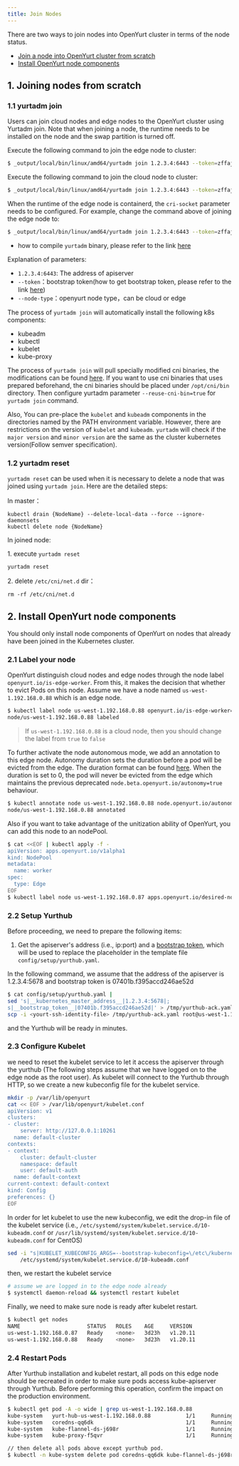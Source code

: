 ```yaml
---
title: Join Nodes
---
```


There are two ways to join nodes into OpenYurt cluster in terms of the node status.

- [Join a node into OpenYurt cluster from scratch](./yurtadm-join.md#1-joining-nodes-from-scratch)
- [Install OpenYurt node components](./yurtadm-join.md#2-install-openyurt-node-components)

## 1. Joining nodes from scratch

### 1.1 yurtadm join

Users can join cloud nodes and edge nodes to the OpenYurt cluster using Yurtadm join. Note that when joining a node, the runtime needs to be installed on the node and the swap partition is turned off.

Execute the following command to join the edge node to cluster:

```sh
$ _output/local/bin/linux/amd64/yurtadm join 1.2.3.4:6443 --token=zffaj3.a5vjzf09qn9ft3gt --node-type=edge --discovery-token-unsafe-skip-ca-verification --v=5
```

Execute the following command to join the cloud node to cluster:

```sh
$ _output/local/bin/linux/amd64/yurtadm join 1.2.3.4:6443 --token=zffaj3.a5vjzf09qn9ft3gt --node-type=cloud --discovery-token-unsafe-skip-ca-verification --v=5
```

When the runtime of the edge node is containerd, the `cri-socket` parameter needs to be configured. For example, change the command above of joining the edge node to:

```sh
$ _output/local/bin/linux/amd64/yurtadm join 1.2.3.4:6443 --token=zffaj3.a5vjzf09qn9ft3gt --node-type=edge --discovery-token-unsafe-skip-ca-verification --cri-socket=/run/containerd/containerd.sock --v=5
```

* how to compile `yurtadm` binary, please refer to the link [here](./yurtadm-init.md#21-compile-yurtadm)

Explanation of parameters:

- `1.2.3.4:6443`:  The address of apiserver
- `--token`：bootstrap token(how to get bootstrap token, please refer to the link [here](https://kubernetes.io/docs/reference/access-authn-authz/bootstrap-tokens/))
- `--node-type`：openyurt node type，can be cloud or edge

The process of `yurtadm join` will automatically install the following k8s components:

- kubeadm
- kubectl
- kubelet
- kube-proxy

The process of `yurtadm join` will pull specially modified cni binaries, the modifications can be found [here](../user-manuals/network/container-network/flannel.md). If you want to use cni binaries that uses prepared beforehand, the cni binaries should be placed under `/opt/cni/bin` directory. Then configure yurtadm parameter `--reuse-cni-bin=true` for `yurtadm join` command.

Also, You can pre-place the `kubelet` and `kubeadm` components in the directories named by the PATH environment variable. However, there are restrictions on the version of `kubelet` and `kubeadm`. `yurtadm` will check if the `major version` and `minor version` are the same as the cluster kubernetes version(Follow semver specification).

### 1.2 yurtadm reset

`yurtadm reset` can be used when it is necessary to delete a node that was joined using `yurtadm join`. Here are the detailed steps:

In master：

```
kubectl drain {NodeName} --delete-local-data --force --ignore-daemonsets
kubectl delete node {NodeName}
```

In joined node:

1\. execute `yurtadm reset`

```
yurtadm reset
```

2\. delete `/etc/cni/net.d` dir：

```
rm -rf /etc/cni/net.d
```


## 2. Install OpenYurt node components

You should only install node components of OpenYurt on nodes that already have been joined in the Kubernetes cluster.

### 2.1 Label your node

OpenYurt distinguish cloud nodes and edge nodes through the node label `openyurt.io/is-edge-worker`. From this, it makes the decision that whether to evict Pods on this node. Assume we have a node named `us-west-1.192.168.0.88` which is an edge node.

```bash
$ kubectl label node us-west-1.192.168.0.88 openyurt.io/is-edge-worker=true
node/us-west-1.192.168.0.88 labeled
```

> If `us-west-1.192.168.0.88` is a cloud node, then you should change the label from `true` to `false`

To further activate the node autonomous mode, we add an annotation to this edge node. Autonomy duration sets the duration before a pod will be evicted from the edge. The duration format can be found [here](https://pkg.go.dev/maze.io/x/duration#ParseDuration). When the duration is set to 0, the pod will never be evicted from the edge which maintains the previous deprecated `node.beta.openyurt.io/autonomy=true` behaviour. 

```bash
$ kubectl annotate node us-west-1.192.168.0.88 node.openyurt.io/autonomy-duration=0
node/us-west-1.192.168.0.88 annotated
```

Also if you want to take advantage of the unitization ability of OpenYurt, you can add this node to an nodePool.

```bash
$ cat <<EOF | kubectl apply -f -
apiVersion: apps.openyurt.io/v1alpha1
kind: NodePool
metadata:
  name: worker
spec:
  type: Edge
EOF
$ kubectl label node us-west-1.192.168.0.87 apps.openyurt.io/desired-nodepool=worker
```

### 2.2 Setup Yurthub

Before proceeding, we need to prepare the following items:

1. Get the apiserver's address (i.e., ip:port) and a [bootstrap token](https://kubernetes.io/docs/reference/access-authn-authz/bootstrap-tokens/), which will be used to replace the placeholder in the template file `config/setup/yurthub.yaml`.

In the following command, we assume that the address of the apiserver is 1.2.3.4:5678 and bootstrap token is 07401b.f395accd246ae52d

```bash
$ cat config/setup/yurthub.yaml |
sed 's|__kubernetes_master_address__|1.2.3.4:5678|;
s|__bootstrap_token__|07401b.f395accd246ae52d|' > /tmp/yurthub-ack.yaml &&
scp -i <yourt-ssh-identity-file> /tmp/yurthub-ack.yaml root@us-west-1.192.168.0.88:/etc/kubernetes/manifests
```

and the Yurthub will be ready in minutes.

### 2.3 Configure Kubelet

we need to reset the kubelet service to let it access the apiserver through the yurthub (The following steps assume that we have logged on to the edge node as the root user).
As kubelet will connect to the Yurthub through HTTP, so we create a new kubeconfig file for the kubelet service.

```bash
mkdir -p /var/lib/openyurt
cat << EOF > /var/lib/openyurt/kubelet.conf
apiVersion: v1
clusters:
- cluster:
    server: http://127.0.0.1:10261
  name: default-cluster
contexts:
- context:
    cluster: default-cluster
    namespace: default
    user: default-auth
  name: default-context
current-context: default-context
kind: Config
preferences: {}
EOF
```

In order for let kubelet to use the new kubeconfig, we edit the drop-in file of the kubelet service (i.e., `/etc/systemd/system/kubelet.service.d/10-kubeadm.conf` or `/usr/lib/systemd/system/kubelet.service.d/10-kubeadm.conf` for CentOS)

```bash
sed -i "s|KUBELET_KUBECONFIG_ARGS=--bootstrap-kubeconfig=\/etc\/kubernetes\/bootstrap-kubelet.conf\ --kubeconfig=\/etc\/kubernetes\/kubelet.conf|KUBELET_KUBECONFIG_ARGS=--kubeconfig=\/var\/lib\/openyurt\/kubelet.conf|g" \
    /etc/systemd/system/kubelet.service.d/10-kubeadm.conf
```

then, we restart the kubelet service

```bash
# assume we are logged in to the edge node already
$ systemctl daemon-reload && systemctl restart kubelet
```

Finally, we need to make sure node is ready after kubelet restart.

```bash
$ kubectl get nodes
NAME                     STATUS   ROLES    AGE     VERSION
us-west-1.192.168.0.87   Ready    <none>   3d23h   v1.20.11
us-west-1.192.168.0.88   Ready    <none>   3d23h   v1.20.11
```

### 2.4 Restart Pods

After Yurthub installation and kubelet restart, all pods on this edge node should be recreated in order to make sure pods access kube-apiserver through Yurthub.
Before performing this operation, confirm the impact on the production environment.

```bash
$ kubectl get pod -A -o wide | grep us-west-1.192.168.0.88
kube-system   yurt-hub-us-west-1.192.168.0.88           1/1     Running   0          19d     172.16.0.32    us-west-1.192.168.0.88   <none>           <none>
kube-system   coredns-qq6dk                             1/1     Running   0          19d     10.148.2.197   us-west-1.192.168.0.88   <none>           <none>
kube-system   kube-flannel-ds-j698r                     1/1     Running   0          19d     172.16.0.32    us-west-1.192.168.0.88   <none>           <none>
kube-system   kube-proxy-f5qvr                          1/1     Running   0          19d     172.16.0.32    us-west-1.192.168.0.88   <none>           <none>

// then delete all pods above except yurthub pod.
$ kubectl -n kube-system delete pod coredns-qq6dk kube-flannel-ds-j698r kube-proxy-f5qvr
```
